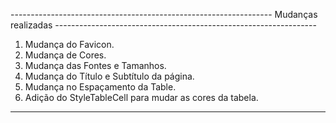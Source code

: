 ----------------------------------------------------------------- Mudanças realizadas -----------------------------------------------------------------

1. Mudança do Favicon.
2. Mudança de Cores.
3. Mudança das Fontes e Tamanhos.
4. Mudança do Título e Subtítulo da página.
5. Mudança no Espaçamento da Table.
6. Adição do StyleTableCell para mudar as cores da tabela.

-------------------------------------------------------------------------------------------------------------------------------------------------------

